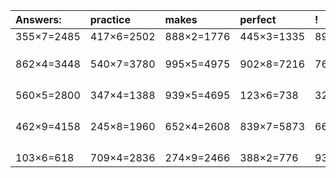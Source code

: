 | Answers: | practice | makes | perfect | ! |
| :--- | :--- | :--- | :--- | :--- |
| 355×7=2485 | 417×6=2502 | 888×2=1776 | 445×3=1335 | 899×2=1798 | 
|   |   |   |   |   | 
|   |   |   |   |   | 
|   |   |   |   |   | 
| 862×4=3448 | 540×7=3780 | 995×5=4975 | 902×8=7216 | 761×9=6849 | 
|   |   |   |   |   | 
|   |   |   |   |   | 
|   |   |   |   |   | 
|   |   |   |   |   | 
| 560×5=2800 | 347×4=1388 | 939×5=4695 | 123×6=738 | 322×5=1610 | 
|   |   |   |   |   | 
|   |   |   |   |   | 
|   |   |   |   |   | 
|   |   |   |   |   | 
| 462×9=4158 | 245×8=1960 | 652×4=2608 | 839×7=5873 | 667×6=4002 | 
|   |   |   |   |   | 
|   |   |   |   |   | 
|   |   |   |   |   | 
|   |   |   |   |   | 
| 103×6=618 | 709×4=2836 | 274×9=2466 | 388×2=776 | 933×5=4665 | 
